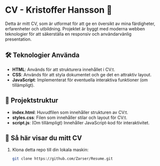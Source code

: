 # CV - Kristoffer Hansson 📄

Detta är mitt CV, som är utformat för att ge en översikt av mina färdigheter, erfarenheter och utbildning. Projektet är byggt med moderna webben teknologier för att säkerställa en responsiv och användarvänlig presentation.

## 🛠️ Teknologier Använda

- **HTML**: Används för att strukturera innehållet i CV:t.
- **CSS**: Används för att styla dokumentet och ge det en attraktiv layout.
- **JavaScript**: Implementerat för eventuella interaktiva funktioner (om tillämpligt).

## 📁 Projektstruktur

- **index.html**: Huvudfilen som innehåller strukturen av CV:t.
- **styles.css**: Filen som innehåller stilar och layout för CV:t.
- **script.js**: (Om tillämpligt) Innehåller JavaScript-kod för interaktivitet.

## 📖 Så här visar du mitt CV

1. Klona detta repo till din lokala maskin:
   ```bash
   git clone https://github.com/Zarser/Resume.git

